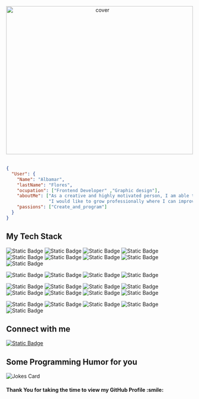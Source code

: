 
<div align="center">
<img width="100%" height = "400px" src="https://res.cloudinary.com/practicaldev/image/fetch/s--Vc2-Zbqg--/c_imagga_scale,f_auto,fl_progressive,h_420,q_auto,w_1000/https://dev-to-uploads.s3.amazonaws.com/i/guhvpoderb4koy6xibqv.png" alt="cover" />
</div>
<br>


```json
{
  "User": {
    "Name": "Albamar",
    "lastName": "Flores",
    "ocupation": ["Frontend Developer" ,"Graphic design"],
    "aboutMe": ["As a creative and highly motivated person, I am able to adapt to any circumstance."
                "I would like to grow professionally where I can improve my knowledge and grow professionally day by day."], 
    "passions": ["Create_and_program"]
  }
}
```

<h2> My Tech Stack </h2>


  
![Static Badge](https://img.shields.io/badge/Javascript-%23000000?style=plastic&logo=javaScript&logoColor=%23F7DF1E) ![Static Badge](https://img.shields.io/badge/TypeScript-3178C6?style=plastic&logo=Typescript&logoColor=3178C6&labelColor=white)  ![Static Badge](https://img.shields.io/badge/Html5-E34F26?style=plastic&logo=Html5&logoColor=E34F26&labelColor=white)  ![Static Badge](https://img.shields.io/badge/React-61DAFB?style=plastic&logo=React&logoColor=61DAFB&labelColor=black)  ![Static Badge](https://img.shields.io/badge/Angular-c3002f?style=plastic&logo=Angular&logoColor=c3002f&labelColor=white)  ![Static Badge](https://img.shields.io/badge/Next.js-000000?style=plastic&logo=Next.js&logoColor=%23000000&labelColor=white)  ![Static Badge](https://img.shields.io/badge/Css3-1572B6?style=plastic&logo=Css3&logoColor=1572B6&labelColor=white)  ![Static Badge](https://img.shields.io/badge/Bootstrap-7952B3?style=plastic&logo=Bootstrap&logoColor=%237952B3&labelColor=white)  ![Static Badge](https://img.shields.io/badge/TailwindCss-%2306B6D4?style=plastic&logo=Tailwind%20Css&logoColor=%2306B6D4&labelColor=black)

![Static Badge](https://img.shields.io/badge/Node-%23339933?style=plastic&logo=Node.js&logoColor=%23339933&labelColor=black)  ![Static Badge](https://img.shields.io/badge/Express-%23000000?style=plastic&logo=Express&logoColor=%23000000&labelColor=white)  ![Static Badge](https://img.shields.io/badge/Handlebars-%23000000?style=plastic&logo=Handlebars.js&logoColor=%23000000&labelColor=CC5500)  ![Static Badge](https://img.shields.io/badge/pug-%23A86454?style=plastic&logo=Pug&logoColor=%23A86454&labelColor=white)

![Static Badge](https://img.shields.io/badge/Postgresql-%234169E1?style=plastic&logo=postgresql&logoColor=%234169E1&labelColor=black)  ![Static Badge](https://img.shields.io/badge/MySQL-%234479A1?style=plastic&logo=MySQL&logoColor=%234479A1&labelColor=white)  ![Static Badge](https://img.shields.io/badge/MongoDB-%2347A248?style=plastic&logo=MongoDB&logoColor=%2347A248&labelColor=black)  ![Static Badge](https://img.shields.io/badge/Firebase-%23FFCA28?style=plastic&logo=Firebase&logoColor=%23FFCA28&labelColor=black)
 ![Static Badge](https://img.shields.io/badge/Mongoose-%23880000?style=plastic&logo=Mongoose&logoColor=%23880000&labelColor=white)  ![Static Badge](https://img.shields.io/badge/Sequelize-%2352B0E7?style=plastic&logo=sequelize&logoColor=%2352B0E7&labelColor=white)
 ![Static Badge](https://img.shields.io/badge/Jest-%23C21325?style=plastic&logo=Jest)
 ![Static Badge](https://img.shields.io/badge/Mocha-%238D6748?style=plastic&logo=Mocha&labelColor=white)


![Static Badge](https://img.shields.io/badge/illustrator-%23300000?style=plastic&logo=adobe%20illustrator&logoColor=%23FF9A00&labelColor=%23300000)  ![Static Badge](https://img.shields.io/badge/Photoshop-%23004480?style=plastic&logo=adobe%20photoshop&logoColor=%2331A8FF&labelColor=%23004480)  ![Static Badge](https://img.shields.io/badge/Indesign-%23FF3366?style=plastic&logo=adobe%20indesign&logoColor=%23FF3366&labelColor=white)  ![Static Badge](https://img.shields.io/badge/Figma-%23FF7362?style=plastic&logo=figma&logoColor=white&labelColor=A158FF)
 ![Static Badge](https://img.shields.io/badge/markdown-%23000000?style=plastic&logo=markdown)
 

<h2> Connect with me </h2>

  <a href="https://www.linkedin.com/in/albamarfdc/"><img alt="Static Badge" src="https://img.shields.io/badge/Linkedin-%230A66C2?style=plastic&logo=linkedin&logoColor=%230A66C2&labelColor=white"></a>



<h2> Some Programming Humor for you </h2>

![Jokes Card](https://readme-jokes.vercel.app/api?theme=highcontrast)

<h4>Thank You for taking the time to view my GitHub Profile :smile: </h4>

